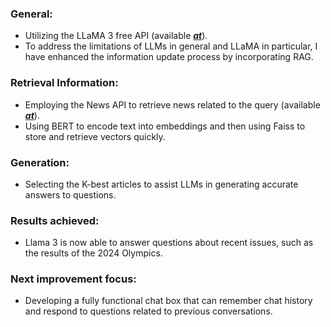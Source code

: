 ### General:
- Utilizing the LLaMA 3 free API (available ***[at](https://console.groq.com/)***).
- To address the limitations of LLMs in general and LLaMA in particular, I have enhanced the information update process by incorporating RAG.
  
### Retrieval Information:
- Employing the News API to retrieve news related to the query (available ***[at](https://newsapi.org/)***).
- Using BERT to encode text into embeddings and then using Faiss to store and retrieve vectors quickly.

### Generation:
- Selecting the K-best articles to assist LLMs in generating accurate answers to questions.
  
### Results achieved:
- Llama 3 is now able to answer questions about recent issues, such as the results of the 2024 Olympics.

### Next improvement focus:
- Developing a fully functional chat box that can remember chat history and respond to questions related to previous conversations.
